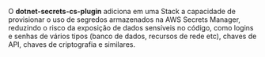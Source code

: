 O **dotnet-secrets-cs-plugin** adiciona em uma Stack a capacidade de provisionar o uso de segredos armazenados na AWS Secrets Manager, reduzindo o risco da exposição de dados sensíveis no código, como logins e senhas de vários tipos (banco de dados, recursos de rede etc), chaves de API, chaves de criptografia e similares.
